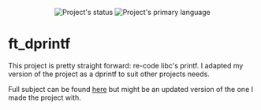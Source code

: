 <p align=center>
  <img alt="Project's status" src="https://img.shields.io/badge/Status-Old%20and%20not%20maintained-red">
  <img alt="Project's primary language" src="https://img.shields.io/badge/Language-C-blue">
</p>

# ft_dprintf

This project is pretty straight forward: re-code libc's printf. I adapted my version of the project as a dprintf to suit other projects needs.

Full subject can be found [here](docs/) but might be an updated version of the one I made the project with.
